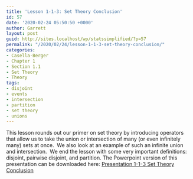 ```yaml
---
title: 'Lesson 1-1-3: Set Theory Conclusion'
id: 57
date: '2020-02-24 05:50:50 +0000'
author: Garrett
layout: post
guid: http://sites.localhost/wp/statssimplified/?p=57
permalink: "/2020/02/24/lesson-1-1-3-set-theory-conclusion/"
categories:
- Casella-Berger
- Chapter 1
- Section 1.1
- Set Theory
- Theory
tags:
- disjoint
- events
- intersection
- partition
- set theory
- unions
---
```


This lesson rounds out our primer on set theory by introducing operators that allow us to take the union or intersection of many (or even infinitely many) sets at once.  We also look at an example of such an infinite union and intersection.  We end the lesson with some very important definitions:  disjoint, pairwise disjoint, and partition. The Powerpoint version of this presentation can be downloaded here: [Presentation 1-1-3 Set Theory Conclusion](/lessons/Presentation-1-1-3-Set-Theory-Conclusion.pptx)

<object data="/lessons/Presentation-1-1-3-Set-Theory-Conclusion.pdf" width="1000" height="1000" type='application/pdf'/>